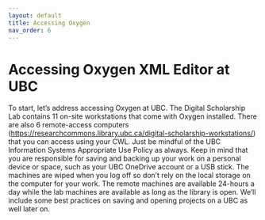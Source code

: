 ```yaml
---
layout: default
title: Accessing Oxygen
nav_order: 6
---
```


# Accessing Oxygen XML Editor at UBC

To start, let’s address accessing Oxygen at UBC. The Digital Scholarship Lab contains 11 on-site workstations that come with Oxygen installed. There are also 6 remote-access computers (https://researchcommons.library.ubc.ca/digital-scholarship-workstations/) that you can access using your CWL. Just be mindful of the UBC Information Systems Appropriate Use Policy as always. Keep in mind that you are responsible for saving and backing up your work on a personal device or space, such as your UBC OneDrive account or a USB stick. The machines are wiped when you log off so don’t rely on the local storage on the computer for your work. The remote machines are available 24-hours a day while the lab machines are available as long as the library is open. We’ll include some best practices on saving and opening projects on a UBC as well later on. 
